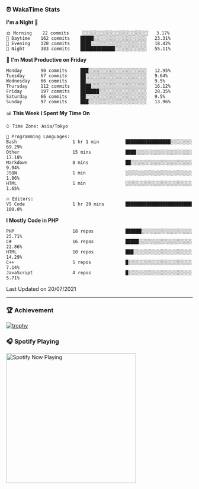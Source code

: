 ### ⏰ WakaTime Stats


<!--START_SECTION:waka-->
**I'm a Night 🦉** 

```text
🌞 Morning    22 commits     ░░░░░░░░░░░░░░░░░░░░░░░░░   3.17% 
🌆 Daytime    162 commits    █████░░░░░░░░░░░░░░░░░░░░   23.31% 
🌃 Evening    128 commits    ████░░░░░░░░░░░░░░░░░░░░░   18.42% 
🌙 Night      383 commits    █████████████░░░░░░░░░░░░   55.11%

```
📅 **I'm Most Productive on Friday** 

```text
Monday       90 commits     ███░░░░░░░░░░░░░░░░░░░░░░   12.95% 
Tuesday      67 commits     ██░░░░░░░░░░░░░░░░░░░░░░░   9.64% 
Wednesday    66 commits     ██░░░░░░░░░░░░░░░░░░░░░░░   9.5% 
Thursday     112 commits    ████░░░░░░░░░░░░░░░░░░░░░   16.12% 
Friday       197 commits    ███████░░░░░░░░░░░░░░░░░░   28.35% 
Saturday     66 commits     ██░░░░░░░░░░░░░░░░░░░░░░░   9.5% 
Sunday       97 commits     ███░░░░░░░░░░░░░░░░░░░░░░   13.96%

```


📊 **This Week I Spent My Time On** 

```text
⌚︎ Time Zone: Asia/Tokyo

💬 Programming Languages: 
Bash                     1 hr 1 min          █████████████████░░░░░░░░   69.29% 
Other                    15 mins             ████░░░░░░░░░░░░░░░░░░░░░   17.18% 
Markdown                 8 mins              ██░░░░░░░░░░░░░░░░░░░░░░░   9.94% 
JSON                     1 min               ░░░░░░░░░░░░░░░░░░░░░░░░░   1.86% 
HTML                     1 min               ░░░░░░░░░░░░░░░░░░░░░░░░░   1.65%

🔥 Editors: 
VS Code                  1 hr 29 mins        █████████████████████████   100.0%

```

**I Mostly Code in PHP** 

```text
PHP                      18 repos            ██████░░░░░░░░░░░░░░░░░░░   25.71% 
C#                       16 repos            █████░░░░░░░░░░░░░░░░░░░░   22.86% 
HTML                     10 repos            ███░░░░░░░░░░░░░░░░░░░░░░   14.29% 
C++                      5 repos             █░░░░░░░░░░░░░░░░░░░░░░░░   7.14% 
JavaScript               4 repos             █░░░░░░░░░░░░░░░░░░░░░░░░   5.71%

```



 Last Updated on 20/07/2021
<!--END_SECTION:waka-->

---

### 🏆 Achievement

[![trophy](https://github-profile-trophy.vercel.app/?username=Slime-hatena&theme=flat&no-bg=true&no-frame=true&column=8)](https://github.com/ryo-ma/github-profile-trophy)

### 🎧 Spotify Playing

[<img src="https://spotify-now-playing-slime-hatena.vercel.app/api/spotify-playing" alt="Spotify Now Playing" width="350" />](https://open.spotify.com/user/slime_hatena)

<!--
**Slime-hatena/Slime-hatena** is a ✨ _special_ ✨ repository because its `README.md` (this file) appears on your GitHub profile.

Here are some ideas to get you started:

- 🔭 I’m currently working on ...
- 🌱 I’m currently learning ...
- 👯 I’m looking to collaborate on ...
- 🤔 I’m looking for help with ...
- 💬 Ask me about ...
- 📫 How to reach me: ...
- 😄 Pronouns: ...
- ⚡ Fun fact: ...
-->
